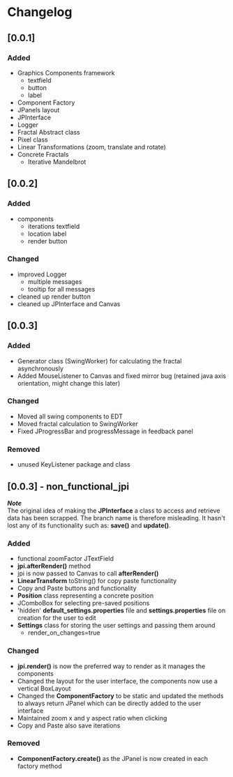 # Changelog

## [0.0.1]
### Added
- Graphics Components framework
  - textfield
  - button
  - label
- Component Factory
- JPanels layout
- JPInterface
- Logger
- Fractal Abstract class
- Pixel class
- Linear Transformations (zoom, translate and rotate)
- Concrete Fractals
  - Iterative Mandelbrot

## [0.0.2]
### Added
- components
  - iterations textfield
  - location label
  - render button

### Changed
- improved Logger
  - multiple messages
  - tooltip for all messages
- cleaned up render button
- cleaned up JPInterface and Canvas

## [0.0.3]
### Added
- Generator class (SwingWorker) for calculating the fractal asynchronously  
- Added MouseListener to Canvas and fixed mirror bug (retained java axis orientation, might change this later)

### Changed
- Moved all swing components to EDT
- Moved fractal calculation to SwingWorker
- Fixed JProgressBar and progressMessage in feedback panel

### Removed
- unused KeyListener package and class

## [0.0.3] - non_functional_jpi

***Note*** <br>
The original idea of making the **JPInterface** a class to access and retrieve data has been scrapped. The branch name is therefore misleading. It hasn't lost any of its functionality such as: **save()** and **update()**.

### Added
- functional zoomFactor JTextField
- **jpi.afterRender()** method
- jpi is now passed to Canvas to call **afterRender()** 
- **LinearTransform** toString() for copy paste functionality 
- Copy and Paste buttons and functionality
- **Position** class representing a concrete position
- JComboBox for selecting pre-saved positions
- 'hidden' **default_settings.properties** file and **settings.properties** file on creation for the user to edit
- **Settings** class for storing the user settings and passing them around
	- render_on_changes=true 

### Changed
- **jpi.render()** is now the preferred way to render as it manages the components
- Changed the layout for the user interface, the components now use a vertical BoxLayout
- Changed the **ComponentFactory** to be static and updated the methods to always return JPanel which can be directly added to the user interface
- Maintained zoom x and y aspect ratio when clicking
- Copy and Paste also save iterations

### Removed
- **ComponentFactory.create()** as the JPanel is now created in each factory method


